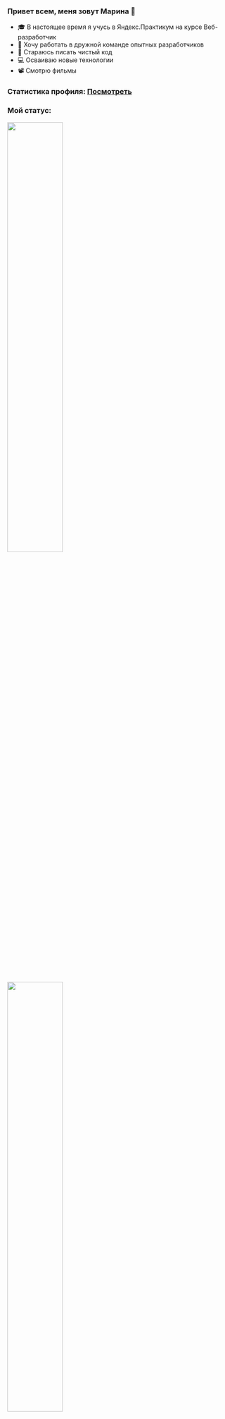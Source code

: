 <div id="header" align="center">
  
</div>

### Привет всем, меня зовут Марина 👋

- 🎓 В настоящее время я учусь в Яндекс.Практикум на курсе Веб-разработчик
- 💼 Хочу работать в дружной команде опытных разработчиков
- 💎 Стараюсь писать чистый код
- 💻 Осваиваю новые технологии
- 📽️ Смотрю фильмы

###  Статистика профиля: [ Посмотреть ](https://metrics.lecoq.io/insights/MarinaNat)

### Мой статус:
<div>
<img width="50%" src="https://github-profile-summary-cards.vercel.app/api/cards/repos-per-language?username=MarinaNat&theme=github_dark">

<img width="50%" src="https://img1.liveinternet.ru/images/attach/d/3/157/900/157900477_rothanachhourmezgifcomresize4.gif" />

  <img width="50%" src="https://github-readme-streak-stats.herokuapp.com?user=MarinaNat&theme=github-dark-blue&hide_border=&locale=ru">
  <img width="50%" src="https://github-readme-stats.vercel.app/api?username=MarinaNat&theme=github_dark&hide_border=&locale=ru">
  
</div>

### 🔨 Мой стек:
![javascript](https://img.shields.io/badge/js-090909?style=for-the-badge&logo=javascript)
![HTML](https://img.shields.io/badge/HTML-090909?style=for-the-badge&logo=html5)
![CSS](https://img.shields.io/badge/CSS-090909?style=for-the-badge&logo=CSS3)
![React](https://img.shields.io/badge/React-090909?style=for-the-badge&logo=React)
![Node.js](https://img.shields.io/badge/Node.js-090909?style=for-the-badge&logo=Node.js)
![Git](https://img.shields.io/badge/Git-090909?style=for-the-badge&logo=Git)
![Webpack](https://img.shields.io/badge/Webpack-090909?style=for-the-badge&logo=Webpack)
![Sass](https://img.shields.io/badge/Sass-090909?style=for-the-badge&logo=Sass)
![MongoDB](https://img.shields.io/badge/MongoDB-090909?style=for-the-badge&logo=MongoDB)
![VSCode](https://img.shields.io/badge/VSCode-090909?style=for-the-badge&logo=visualstudiocode)
![github](https://img.shields.io/badge/github-090909?style=for-the-badge&logo=github)

### ✐ Графические редакторы:
![Figma](https://img.shields.io/badge/Figma-090909?style=for-the-badge&logo=Figma)
![adobephotoshop](https://img.shields.io/badge/ps-090909?style=for-the-badge&logo=adobephotoshop)

### 📫  Контакты:  
- 📧Почта: 79112616306@ya.ru
- 🌐Telegram: [@Marina_Natalina](https://t.me/Marina_Natalina)

